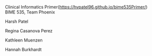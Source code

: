 Clinical Informatics Primer(https://hvpatel96.github.io/bime535Primer/)
BIME 535, Team Phoenix
<br/>

Harsh Patel

Regina Casanova Perez

Kathleen Muenzen

Hannah Burkhardt

